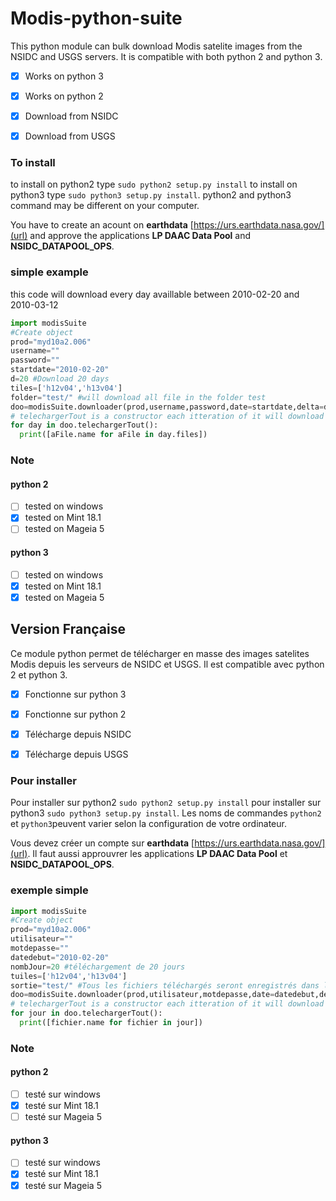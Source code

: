 # Modis-python-suite
This python module can bulk download Modis satelite images from the NSIDC and USGS servers. It is compatible with both python 2 and python 3.

- [X] Works on python 3
- [X] Works on python 2

- [X] Download from NSIDC
- [X] Download from USGS

### To install
to install on python2 type `sudo python2 setup.py install` to install on python3 type `sudo python3 setup.py install`. python2 and python3 command may be different on your computer.

You have to create an acount on **earthdata** [https://urs.earthdata.nasa.gov/](url) and approve the applications **LP DAAC Data Pool** and **NSIDC_DATAPOOL_OPS**.
### simple example
this code will download every day availlable between 2010-02-20 and 2010-03-12
```python
import modisSuite
#Create object
prod="myd10a2.006"
username=""
password=""
startdate="2010-02-20"
d=20 #Download 20 days
tiles=['h12v04','h13v04']
folder="test/" #will download all file in the folder test
doo=modisSuite.downloader(prod,username,password,date=startdate,delta=d,tuiles=tiles,output=folder)
# telechargerTout is a constructor each itteration of it will download a day
for day in doo.telechargerTout():
  print([aFile.name for aFile in day.files])
```
### Note
#### python 2
- [ ] tested on windows
- [X] tested on Mint 18.1
- [ ] tested on Mageia 5

#### python 3
- [ ] tested on windows
- [X] tested on Mint 18.1
- [X] tested on Mageia 5

## Version Française
Ce module python permet de télécharger en masse des images satelites Modis depuis les serveurs de NSIDC et USGS. Il est compatible avec python 2 et python 3.

- [X] Fonctionne sur python 3
- [X] Fonctionne sur python 2

- [X] Télécharge depuis NSIDC
- [X] Télécharge depuis USGS

### Pour installer
Pour installer sur python2 `sudo python2 setup.py install` pour installer sur python3 `sudo python3 setup.py install`. Les noms de commandes `python2` et `python3`peuvent varier selon la configuration de votre ordinateur.

Vous devez créer un compte sur **earthdata** [https://urs.earthdata.nasa.gov/](url). Il faut aussi approuvrer les applications **LP DAAC Data Pool** et **NSIDC_DATAPOOL_OPS**.
### exemple simple
```python
import modisSuite
#Create object
prod="myd10a2.006"
utilisateur=""
motdepasse=""
datedebut="2010-02-20"
nombJour=20 #téléchargement de 20 jours
tuiles=['h12v04','h13v04']
sortie="test/" #Tous les fichiers téléchargés seront enregistrés dans le dosier «test»
doo=modisSuite.downloader(prod,utilisateur,motdepasse,date=datedebut,delta=nombJour,tuiles=tuiles,output=sortie)
# telechargerTout is a constructor each itteration of it will download a day
for jour in doo.telechargerTout():
  print([fichier.name for fichier in jour])
```

### Note
#### python 2
- [ ] testé sur windows
- [X] testé sur Mint 18.1
- [ ] testé sur Mageia 5

#### python 3
- [ ] testé sur windows
- [X] testé sur Mint 18.1
- [X] testé sur Mageia 5
